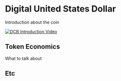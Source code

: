 # Digital United States Dollar

Introduction about the coin

[![DCB Introduction Video](https://img.youtube.com/vi/YOUTUBE_VIDEO_ID_HERE/0.jpg)](https://www.youtube.com/watch?v=8x7wgiTNfCs&ab_channel=AlJazeeraEnglish)


## Token Economics
What to talk about

## Etc
 
